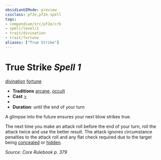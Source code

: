 ```yaml
---
obsidianUIMode: preview
cssclass: pf2e,pf2e-spell
tags:
- compendium/src/pf2e/crb
- spell/level/1
- trait/divination
- trait/fortune
aliases: ["True Strike"]
---
```

# True Strike *Spell 1*   
[divination](divination.md "Divination School Trait")  [fortune](fortune.md "Fortune Effect Trait")  

- **Traditions** [arcane](arcane.md "Arcane Tradition Trait"), [occult](occult.md "Occult Tradition Trait")
- **Cast** [>](chapter-9-playing-the-game.md#Actions "Single Action") 
- 
- **Duration**: until the end of your turn

A glimpse into the future ensures your next blow strikes true.

The next time you make an attack roll before the end of your turn, roll the attack twice and use the better result. The attack ignores circumstance penalties to the attack roll and any flat check required due to the target being [concealed](conditions.md#Concealed) or [hidden](conditions.md#Hidden).

*Source: Core Rulebook p. 379*